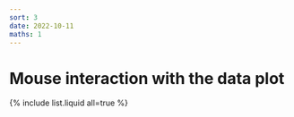 ```yaml
---
sort: 3
date: 2022-10-11
maths: 1
---
```


# Mouse interaction with the data plot


{% include list.liquid all=true %}
